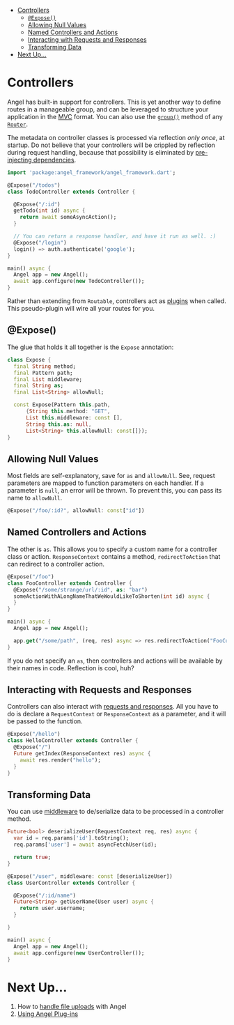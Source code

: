 * [Controllers](#controllers)
  * [`@Expose()`](#expose)
  * [Allowing Null Values](#allowing-null-values)
  * [Named Controllers and Actions](#named-controllers-and-actions)
  * [Interacting with Requests and Responses](#interacting-with-requests-and-responses)
  * [Transforming Data](#transforming-data)
* [Next Up...](#next-up)

# Controllers
Angel has built-in support for controllers. This is yet another way to define routes in a manageable group, and can be leveraged to structure your application in the [MVC](https://en.wikipedia.org/wiki/Model%E2%80%93view%E2%80%93controller) format. You can also use the [`group()`](https://github.com/angel-dart/angel/wiki/Basic-Routing#route-groups) method of any [`Router`](https://www.dartdocs.org/documentation/angel_common/latest/angel_common/Router-class.html).

The metadata on controller classes is processed via reflection *only once*, at startup. Do not believe that your controllers will be crippled by reflection during request handling, because that possibility is eliminated by [pre-injecting dependencies](https://github.com/angel-dart/angel/wiki/Dependency-Injection).

```dart
import 'package:angel_framework/angel_framework.dart';

@Expose("/todos")
class TodoController extends Controller {

  @Expose("/:id")
  getTodo(int id) async {
    return await someAsyncAction();
  }

  // You can return a response handler, and have it run as well. :)
  @Expose("/login")
  login() => auth.authenticate('google');
}

main() async {
  Angel app = new Angel();
  await app.configure(new TodoController());
}
```

Rather than extending from `Routable`, controllers act as [plugins](https://github.com/angel-dart/angel/wiki/Using-Plug-ins) when called. This pseudo-plugin will wire all your routes for you.

## @Expose()
The glue that holds it all together is the `Expose` annotation:

```dart
class Expose {
  final String method;
  final Pattern path;
  final List middleware;
  final String as;
  final List<String> allowNull;

  const Expose(Pattern this.path,
      {String this.method: "GET",
      List this.middleware: const [],
      String this.as: null,
      List<String> this.allowNull: const[]});
}
```

## Allowing Null Values
Most fields are self-explanatory, save for `as` and `allowNull`. See, request parameters are mapped to function parameters on each handler. If a parameter is `null`, an error will be thrown. To prevent this, you can pass its name to `allowNull`.

```dart
@Expose("/foo/:id?", allowNull: const["id"])
```

## Named Controllers and Actions
The other is `as`. This allows you to specify a custom name for a controller class or action. `ResponseContext` contains a method, `redirectToAction` that can redirect to a controller action.

```dart
@Expose("/foo")
class FooController extends Controller {
  @Expose("/some/strange/url/:id", as: "bar")
  someActionWithALongNameThatWeWouldLikeToShorten(int id) async {
  }
}

main() async {
  Angel app = new Angel();

  app.get("/some/path", (req, res) async => res.redirectToAction("FooController@bar", {"id": 1337}));
}
```

If you do not specify an `as`, then controllers and actions will be available by their names in code. Reflection is cool, huh?

## Interacting with Requests and Responses
Controllers can also interact with [requests and responses](https://github.com/angel-dart/angel/wiki/Requests-&-Responses). All you have to do is declare a `RequestContext` or `ResponseContext` as a parameter, and it will be passed to the function.

```dart
@Expose("/hello")
class HelloController extends Controller {
  @Expose("/")
  Future getIndex(ResponseContext res) async {
    await res.render("hello");
  }
}
```

## Transforming Data
You can use [middleware](https://github.com/angel-dart/angel/wiki/Middleware) to de/serialize data to be processed in a controller method.

```dart
Future<bool> deserializeUser(RequestContext req, res) async {
  var id = req.params['id'].toString();
  req.params['user'] = await asyncFetchUser(id);

  return true;
}

@Expose("/user", middleware: const [deserializeUser])
class UserController extends Controller {

  @Expose("/:id/name")
  Future<String> getUserName(User user) async {
    return user.username;
  }

}

main() async {
  Angel app = new Angel();
  await app.configure(new UserController());
}
```

# Next Up...
1. How to [handle file uploads](https://medium.com/@thosakwe/building-a-simple-file-upload-app-with-angel-64938d4ddc61) with Angel
2. [Using Angel Plug-ins](https://github.com/angel-dart/angel/wiki/Using-Plug-ins)